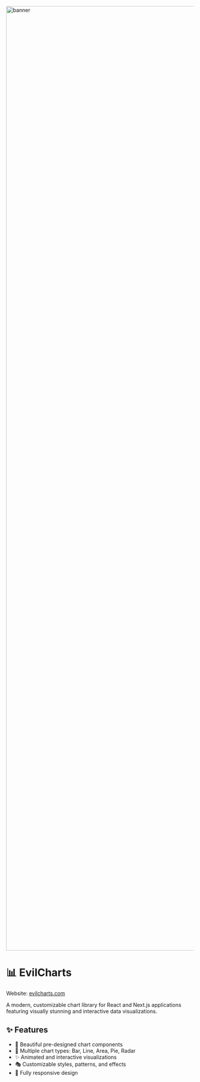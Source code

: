 <img width="4800" height="2532" alt="banner" src="https://github.com/user-attachments/assets/e5701a46-1a32-449d-aaef-e9172af7dc0a" />

# 📊 EvilCharts

Website: [evilcharts.com](https://evilcharts.com)

A modern, customizable chart library for React and Next.js applications featuring visually stunning and interactive data visualizations.

## ✨ Features

- 🎨 Beautiful pre-designed chart components
- 🌈 Multiple chart types: Bar, Line, Area, Pie, Radar
- ✨ Animated and interactive visualizations
- 🎭 Customizable styles, patterns, and effects
- 📱 Fully responsive design
